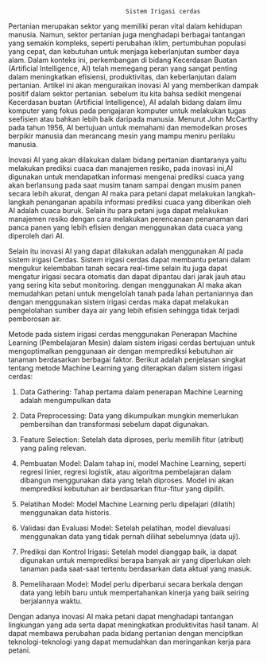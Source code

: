                                      Sistem Irigasi cerdas

Pertanian merupakan sektor yang memiliki peran vital dalam kehidupan manusia. Namun, sektor pertanian juga menghadapi berbagai tantangan yang semakin kompleks, seperti perubahan iklim, pertumbuhan populasi yang cepat, dan kebutuhan untuk menjaga keberlanjutan sumber daya alam. Dalam konteks ini, perkembangan di bidang Kecerdasan Buatan (Artificial Intelligence, AI) telah memegang peran yang sangat penting dalam meningkatkan efisiensi, produktivitas, dan keberlanjutan dalam pertanian. Artikel ini akan menguraikan inovasi AI yang memberikan dampak positif dalam sektor pertanian. sebelum itu kita bahsa sedikit mengenai Kecerdasan buatan (Artificial Intelligence), AI adalah bidang dalam ilmu komputer yang fokus pada pengajaran komputer untuk melakukan tugas seefisien atau bahkan lebih baik daripada manusia. Menurut John McCarthy pada tahun 1956, AI bertujuan untuk memahami dan memodelkan proses berpikir manusia dan merancang mesin yang mampu meniru perilaku manusia.

Inovasi AI yang akan dilakukan dalam bidang pertanian diantaranya yaitu melakukan prediksi cuaca dan manajemen resiko, pada inovasi ini,AI digunakan untuk mendapatkan informasi mengenai prediksi cuaca yang akan berlansung pada saat musim tanam sampai dengan musim panen secara lebih akurat, dengan AI maka para petani dapat melakukan langkah-langkah penanganan apabila informasi prediksi cuaca yang diberikan oleh AI adalah cuaca buruk. Selain itu para petani juga dapat melakukan manajemen resiko dengan cara melakukan perencanaan penanaman dari panca panen yang lebih efisien dengan menggunakan data cuaca yang diperoleh dari AI. 

Selain itu inovasi AI yang dapat dilakukan adalah menggunakan AI pada sistem irigasi Cerdas. Sistem irigasi cerdas dapat membantu petani dalam mengukur kelembaban tanah secara real-time selain itu juga dapat mengatur irigasi secara otomatis dan dapat dipantau dari jarak jauh atau yang sering kita sebut monitoring. dengan menggunakan AI maka akan memudahkan petani untuk mengelolah tanah pada lahan pertaniannya dan dengan menggunakan sistem irigasi cerdas maka dapat melakukan pengelolahan sumber daya air yang lebih efisien sehingga tidak terjadi pemborosan air.

Metode pada sistem irigasi cerdas menggunakan Penerapan Machine Learning (Pembelajaran Mesin) dalam sistem irigasi cerdas bertujuan untuk mengoptimalkan penggunaan air dengan memprediksi kebutuhan air tanaman berdasarkan berbagai faktor. Berikut adalah penjelasan singkat tentang metode Machine Learning yang diterapkan dalam sistem irigasi cerdas:

1.	Data Gathering: Tahap pertama dalam penerapan Machine Learning adalah mengumpulkan data
   
2.	Data Preprocessing: Data yang dikumpulkan mungkin memerlukan pembersihan dan transformasi sebelum dapat digunakan.
   
3.	Feature Selection: Setelah data diproses, perlu memilih fitur (atribut) yang paling relevan.
   
4.	Pembuatan Model: Dalam tahap ini, model Machine Learning, seperti regresi linier, regresi logistik, atau algoritma pembelajaran dalam dibangun menggunakan data yang telah diproses. Model ini akan memprediksi kebutuhan air berdasarkan fitur-fitur yang dipilih.
   
5.	Pelatihan Model: Model Machine Learning perlu dipelajari (dilatih) menggunakan data historis.
   
6.	Validasi dan Evaluasi Model: Setelah pelatihan, model dievaluasi menggunakan data yang tidak pernah dilihat sebelumnya (data uji).
   
7.	Prediksi dan Kontrol Irigasi: Setelah model dianggap baik, ia dapat digunakan untuk memprediksi berapa banyak air yang diperlukan oleh tanaman pada saat-saat tertentu berdasarkan data aktual yang masuk.
   
8.	Pemeliharaan Model: Model perlu diperbarui secara berkala dengan data yang lebih baru untuk mempertahankan kinerja yang baik seiring berjalannya waktu.


Dengan adanya inovasi AI maka petani dapat menghadapi tantangan lingkungan yang ada serta dapat meningkatkan produktivitas hasil tanam. AI dapat membawa perubahan pada bidang pertanian dengan menciptkan teknologi-teknologi yang dapat memudahkan dan meringankan kerja para petani. 

